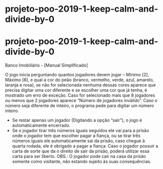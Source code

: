 # projeto-poo-2019-1-keep-calm-and-divide-by-0
# projeto-poo-2019-1-keep-calm-and-divide-by-0

Banco Imobiliário - [Manual Simplificado]

O jogo inicia perguntando quantos jogadores devem jogar – Mínimo [2], Máximo [8], e qual a cor do peão (branco, vermelho, verde, azul, amarelo, laranja e rosa), se não for selecionada nenhuma dessas cores aparece que precisa digitar uma cor diferente e se escolher uma cor que já tenha, é mostrado um erro de exceção. Caso for selecionado mais que 8 jogadores ou menos que 2 jogadores aparece “Número de jogadores inválido”. Caso o número seja diferente de inteiro, o programa pede para digitar um número inteiro.
- Se restar apenas um jogador (Digitando a opção “sair”), o jogo é automaticamente encerrado.
- Se o jogador tirar três números iguais seguidos ele vai para a prisão onde o jogador tem que escolher pagar a fiança, ou se tirar três números iguais ele automaticamente sai da prisão, caso chegue à quarta rodada, ele é obrigado a pagar a fiança. Caso o jogador possuir a carta de sorte que da o direito de sair da prisão, poderá utilizar essa carta para ser liberto. OBS.: O jogador pode cair na casa da prisão somente como visitante, não estando sujeito às suas consequências.
